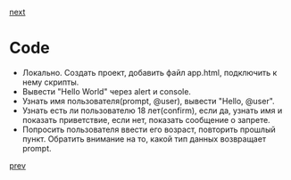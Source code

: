 <a href="07.md">next</a>

<h1>Code</h1>

<div>
<ul>
<li>
Локально. Создать проект, добавить файл app.html, подключить к нему скрипты.
</li>
<li>
Вывести "Hello World" через alert и console.
</li>
<li>
Узнать имя пользователя(prompt, @user), вывести "Hello, @user".
</li>
<li>
Узнать есть ли пользователю 18 лет(confirm), если да, узнать имя и показать приветствие, если нет, показать сообщение о запрете.
</li>
<li>
Попросить пользователя ввести его возраст, повторить прошлый пункт. Обратить внимание на то, какой тип данных возвращает prompt.
</li>
</ul>
</div>

<a href="05.md">prev</a>
